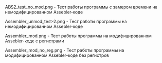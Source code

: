 ABS2_test_no_mod.png - Тест работы программы с замером времени на немодифицированном Assebler-коде

Assembler_unmod_test-2.png - Тест работы программы на немодифицированном Assebler-коде

Assembler_mod.png - Тест работы программы на модифицированном Assebler-коде c регистрами

Assembler_mod_no_reg.png - Тест работы программы на модифицированном Assebler-коде без регистров
